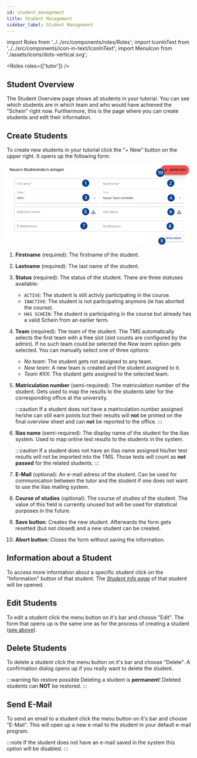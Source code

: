 ```yaml
---
id: student_management
title: Student Management
sidebar_label: Student Management
---
```


import Roles from '../../src/components/roles/Roles';
import IconInText from '../../src/components/icon-in-text/IconInText';
import MenuIcon from './assets/icons/dots-vertical.svg';

<Roles roles={['tutor']} />

## Student Overview

The Student Overview page shows all students in your tutorial.
You can see which students are in which team and who would have achieved the "Schein" right now.
Furthermore, this is the page where you can create students and edit their information.

## Create Students

To create new students in your tutorial click the "+ New" button on the upper right. It opens up the following form:

![Form to create/edit students](./assets/student_form.png)

1.  **Firstname** (required): The firstname of the student.

1.  **Lastname** (required): The last name of the student.

1.  **Status** (required): The status of the student. There are three statuses available:

    -   `ACTIVE`: The student is still activly participating in the course.
    -   `INACTIVE`: The student is not participating anymore (ie has aborted the course).
    -   `HAS SCHEIN`: The student is participating in the course but already has a valid Schein from an earlier term.

1.  **Team** (required): The team of the student.
    The TMS automatically selects the first team with a free slot (slot counts are configured by the admin). If no such team could be selected the _New team_ option gets selected.
    You can manually select one of three options:

    -   _No team_: The student gets not assigned to any team.
    -   _New team_: A new team is created and the student assigned to it.
    -   _Team #XX_: The student gets assigned to the selected team.

1.  **Matriculation number** (semi-required): The matriculation number of the student. Gets used to map the results to the students later for the corresponding office at the university.

    :::caution
    If a student does not have a matriculation number assigned he/she can still earn points but their results will **not** be printed on the final overview sheet and can **not** be reported to the office.
    :::

1.  **Ilias name** (semi-required): The display name of the student for the ilias system. Used to map online test results to the students in the system.

    :::caution
    If a student does not have an ilias name assigned his/her test results will not be imported into the TMS. Those tests will count as **not passed** for the related students.
    :::

1.  **E-Mail** (optional): An e-mail adress of the student. Can be used for communication between the tutor and the student if one does not want to use the ilias mailing system.

1.  **Course of studies** (optional): The course of studies of the student. The value of this field is currently unused but will be used for statistical purposes in the future.

1.  **Save button**: Creates the new student. Afterwards the form gets resetted (but not closed) and a new student can be created.

1.  **Abort button**: Closes the form without saving the information.

## Information about a Student

To access more information about a specific student click on the "Information" button of that student. The [_Student info page_](./student_info) of that student will be opened.

## Edit Students

To edit a student click the menu button <IconInText icon={MenuIcon} /> on it's bar and choose "Edit". The form that opens up is the same one as for the process of creating a student ([see above](#create-students)).

## Delete Students

To delete a student click the menu button <IconInText icon={MenuIcon} /> on it's bar and choose "Delete". A confirmation dialog opens up if you really want to delete the student.

:::warning No restore possible
Deleting a student is **permanent**! Deleted students can **NOT** be restored.
:::

## Send E-Mail

To send an email to a student click the menu button <IconInText icon={MenuIcon} /> on it's bar and choose "E-Mail". This will open up a new e-mail to the student in your default e-mail program.

:::note
If the student does not have an e-mail saved in the system this option will be disabled.
:::
